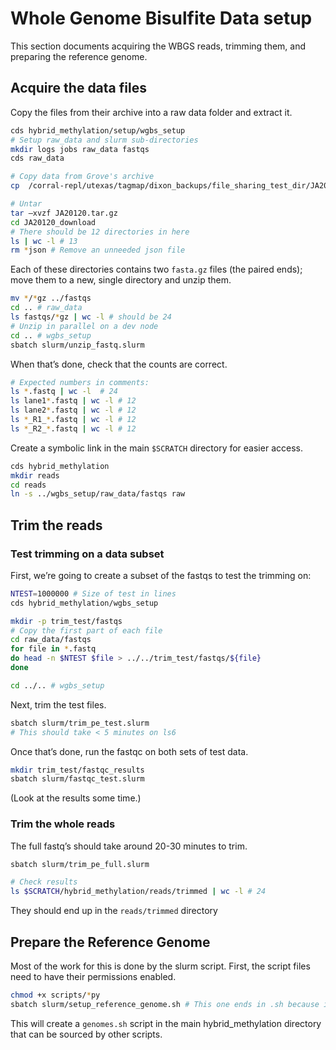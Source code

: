 
<!-- README.md is generated from README.Rmd. Please edit that file -->

# Whole Genome Bisulfite Data setup

This section documents acquiring the WBGS reads, trimming them, and
preparing the reference genome.

## Acquire the data files

Copy the files from their archive into a raw data folder and extract it.

``` bash
cds hybrid_methylation/setup/wgbs_setup
# Setup raw_data and slurm sub-directories
mkdir logs jobs raw_data fastqs
cds raw_data

# Copy data from Grove's archive
cp  /corral-repl/utexas/tagmap/dixon_backups/file_sharing_test_dir/JA20120.tar.gz .

# Untar
tar –xvzf JA20120.tar.gz
cd JA20120_download
# There should be 12 directories in here
ls | wc -l # 13
rm *json # Remove an unneeded json file
```

Each of these directories contains two `fasta.gz` files (the paired
ends); move them to a new, single directory and unzip them.

``` bash
mv */*gz ../fastqs
cd .. # raw_data
ls fastqs/*gz | wc -l # should be 24
# Unzip in parallel on a dev node
cd .. # wgbs_setup
sbatch slurm/unzip_fastq.slurm
```

When that’s done, check that the counts are correct.

``` bash
# Expected numbers in comments:
ls *.fastq | wc -l  # 24
ls lane1*.fastq | wc -l # 12
ls lane2*.fastq | wc -l # 12
ls *_R1_*.fastq | wc -l # 12
ls *_R2_*.fastq | wc -l # 12
```

Create a symbolic link in the main `$SCRATCH` directory for easier
access.

``` bash
cds hybrid_methylation
mkdir reads
cd reads
ln -s ../wgbs_setup/raw_data/fastqs raw
```

## Trim the reads

### Test trimming on a data subset

First, we’re going to create a subset of the fastqs to test the trimming
on:

``` bash
NTEST=1000000 # Size of test in lines
cds hybrid_methylation/wgbs_setup

mkdir -p trim_test/fastqs
# Copy the first part of each file
cd raw_data/fastqs
for file in *.fastq
do head -n $NTEST $file > ../../trim_test/fastqs/${file}
done

cd ../.. # wgbs_setup
```

Next, trim the test files.

``` bash
sbatch slurm/trim_pe_test.slurm
# This should take < 5 minutes on ls6
```

Once that’s done, run the fastqc on both sets of test data.

``` bash
mkdir trim_test/fastqc_results
sbatch slurm/fastqc_test.slurm
```

(Look at the results some time.)

### Trim the whole reads

The full fastq’s should take around 20-30 minutes to trim.

``` bash
sbatch slurm/trim_pe_full.slurm

# Check results
ls $SCRATCH/hybrid_methylation/reads/trimmed | wc -l # 24
```

They should end up in the `reads/trimmed` directory

## Prepare the Reference Genome

Most of the work for this is done by the slurm script. First, the script
files need to have their permissions enabled.

``` bash
chmod +x scripts/*py
sbatch slurm/setup_reference_genome.sh # This one ends in .sh because it's more of a regular script that just happens to work best on slurm
```

This will create a `genomes.sh` script in the main hybrid_methylation
directory that can be sourced by other scripts.
